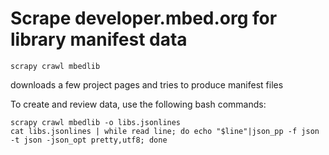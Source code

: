 # Scrape developer.mbed.org for library manifest data

`scrapy crawl mbedlib`

downloads a few project pages and tries to produce manifest files

To create and review data, use the following bash commands:
```
scrapy crawl mbedlib -o libs.jsonlines
cat libs.jsonlines | while read line; do echo "$line"|json_pp -f json -t json -json_opt pretty,utf8; done
```
